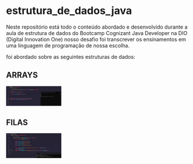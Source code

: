 # estrutura_de_dados_java
Neste repositório está todo o conteúdo abordado e desenvolvido durante a aula de estrutura de dados do Bootcamp Cognizant Java Developer na DIO (Digital Innovation One)
nosso desafio foi transcrever os ensinamentos em uma linguagem de programação de nossa escolha.

foi abordado sobre as seguintes estruturas de dados:

<h2>ARRAYS</H2>
<img src="/telas/array.png" width="30%"></img>

<h2>FILAS</H2>
<img src="/telas/fila.png" width="30%"></img>

